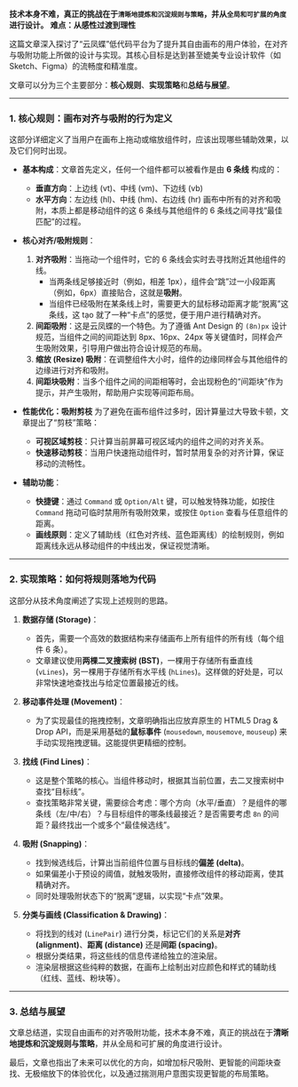**技术本身不难，真正的挑战在于`清晰地提炼和沉淀规则与策略`，并从`全局和可扩展的角度`进行设计。**
**难点：从感性过渡到理性**

这篇文章深入探讨了“云凤蝶”低代码平台为了提升其自由画布的用户体验，在对齐与吸附功能上所做的设计与实现。其核心目标是达到甚至媲美专业设计软件（如 Sketch、Figma）的流畅度和精准度。

文章可以分为三个主要部分：**核心规则**、**实现策略**和**总结与展望**。

---

### 1. 核心规则：画布对齐与吸附的行为定义

这部分详细定义了当用户在画布上拖动或缩放组件时，应该出现哪些辅助效果，以及它们何时出现。

- **基本构成**：文章首先定义，任何一个组件都可以被看作是由 **6 条线** 构成的：

  - **垂直方向**：上边线 (vt)、中线 (vm)、下边线 (vb)
  - **水平方向**：左边线 (hl)、中线 (hm)、右边线 (hr)
    画布中所有的对齐和吸附，本质上都是移动组件的这 6 条线与其他组件的 6 条线之间寻找“最佳匹配”的过程。

- **核心对齐/吸附规则**：

  1.  **对齐吸附**：当拖动一个组件时，它的 6 条线会实时去寻找附近其他组件的线。
      - 当两条线足够接近时（例如，相差 1px），组件会“跳”过一小段距离（例如，6px）直接贴合，这就是**吸附**。
      - 当组件已经吸附在某条线上时，需要更大的鼠标移动距离才能“脱离”这条线，这 tạo 就了一种“卡点”的感觉，便于用户进行精确对齐。
  2.  **间距吸附**：这是云凤蝶的一个特色。为了遵循 Ant Design 的 `(8n)px` 设计规范，当组件之间的间距达到 8px、16px、24px 等关键值时，同样会产生吸附效果，引导用户做出符合设计规范的布局。
  3.  **缩放 (Resize) 吸附**：在调整组件大小时，组件的边缘同样会与其他组件的边缘进行对齐和吸附。
  4.  **间距块吸附**：当多个组件之间的间距相等时，会出现粉色的“间距块”作为提示，并产生吸附，帮助用户实现等间距布局。

- **性能优化：吸附剪枝**
  为了避免在画布组件过多时，因计算量过大导致卡顿，文章提出了“剪枝”策略：

  - **可视区域剪枝**：只计算当前屏幕可视区域内的组件之间的对齐关系。
  - **快速移动剪枝**：当用户快速拖动组件时，暂时禁用复杂的对齐计算，保证移动的流畅性。

- **辅助功能**：
  - **快捷键**：通过 `Command` 或 `Option/Alt` 键，可以触发特殊功能，如按住 `Command` 拖动可临时禁用所有吸附效果，或按住 `Option` 查看与任意组件的距离。
  - **画线原则**：定义了辅助线（红色对齐线、蓝色距离线）的绘制规则，例如距离线永远从移动组件的中线出发，保证视觉清晰。

---

### 2. 实现策略：如何将规则落地为代码

这部分从技术角度阐述了实现上述规则的思路。

1.  **数据存储 (Storage)**：

    - 首先，需要一个高效的数据结构来存储画布上所有组件的所有线（每个组件 6 条）。
    - 文章建议使用**两棵二叉搜索树 (BST)**，一棵用于存储所有垂直线 (`vLines`)，另一棵用于存储所有水平线 (`hLines`)。这样做的好处是，可以非常快速地查找出与给定位置最接近的线。

2.  **移动事件处理 (Movement)**：

    - 为了实现最佳的拖拽控制，文章明确指出应放弃原生的 HTML5 Drag & Drop API，而是采用基础的**鼠标事件** (`mousedown`, `mousemove`, `mouseup`) 来手动实现拖拽逻辑。这能提供更精细的控制。

3.  **找线 (Find Lines)**：

    - 这是整个策略的核心。当组件移动时，根据其当前位置，去二叉搜索树中查找“目标线”。
    - 查找策略非常关键，需要综合考虑：哪个方向（水平/垂直）？是组件的哪条线（左/中/右）？与目标组件的哪条线最接近？是否需要考虑 `8n` 的间距？最终找出一个或多个“最佳候选线”。

4.  **吸附 (Snapping)**：

    - 找到候选线后，计算出当前组件位置与目标线的**偏差 (delta)**。
    - 如果偏差小于预设的阈值，就触发吸附，直接修改组件的移动距离，使其精确对齐。
    - 同时处理吸附状态下的“脱离”逻辑，以实现“卡点”效果。

5.  **分类与画线 (Classification & Drawing)**：
    - 将找到的线对 (`LinePair`) 进行分类，标记它们的关系是**对齐 (alignment)**、**距离 (distance)** 还是**间距 (spacing)**。
    - 根据分类结果，将这些线的信息传递给独立的渲染层。
    - 渲染层根据这些纯粹的数据，在画布上绘制出对应颜色和样式的辅助线（红线、蓝线、粉块等）。

---

### 3. 总结与展望

文章总结道，实现自由画布的对齐吸附功能，技术本身不难，真正的挑战在于**清晰地提炼和沉淀规则与策略**，并从全局和可扩展的角度进行设计。

最后，文章也指出了未来可以优化的方向，如增加标尺吸附、更智能的间距块查找、无极缩放下的体验优化，以及通过揣测用户意图实现更智能的布局策略。
